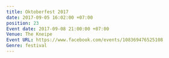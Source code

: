 ```yaml
---
title: Oktoberfest 2017
date: 2017-09-05 16:02:00 +07:00
position: 23
Event date: 2017-09-08 21:00:00 +07:00
Venue: The Kneipe
Event URL: https://www.facebook.com/events/108369476525108
Genre: festival
---
```


